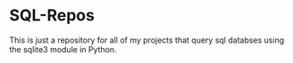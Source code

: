 # SQL-Repos
This is just a repository for all of my projects that query sql databses using the sqlite3 module in Python.
